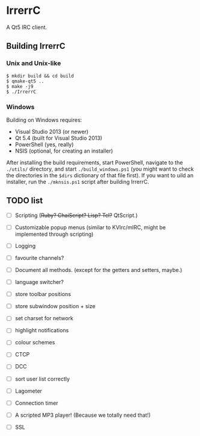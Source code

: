 # IrrerrC

A Qt5 IRC client.

## Building IrrerrC

### Unix and Unix-like

    $ mkdir build && cd build
    $ qmake-qt5 ..
    $ make -j9
    $ ./IrrerrC

### Windows

Building on Windows requires:

* Visual Studio 2013 (or newer)
* Qt 5.4 (built for Visual Studio 2013)
* PowerShell (yes, really)
* NSIS (optional, for creating an installer)

After installing the build requirements, start PowerShell, navigate to the
`./utils/` directory, and start `./build_windows.ps1` (you might want to check
the directories in the `$dirs` dictionary of that file first).  If you want to
uild an installer, run the `./mknsis.ps1` script after building IrrerrC.

## TODO list

- [ ] Scripting (~~Ruby? ChaiScript? Lisp? Tcl?~~ QtScript.)
- [ ] Customizable popup menus (similar to KVIrc/mIRC, might be implemented
      through scripting)
- [ ] Logging
- [ ] favourite channels?
- [ ] Document all methods.  (except for the getters and setters, maybe.)
- [ ] language switcher?
- [ ] store toolbar positions
- [ ] store subwindow position + size
- [ ] set charset for network
- [ ] highlight notifications
- [ ] colour schemes
- [ ] CTCP
- [ ] DCC
- [ ] sort user list correctly
- [ ] Lagometer
- [ ] Connection timer
- [ ] A scripted MP3 player!  (Because we totally need that!)
- [ ] SSL


